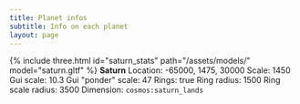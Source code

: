 ```yaml
---
title: Planet infos
subtitle: Info on each planet
layout: page
---
```

{% include three.html id="saturn_stats" path="/assets/models/" model="saturn.gltf" %}
**Saturn**
Location: -65000, 1475, 30000
Scale: 1450
Gui scale: 10.3
Gui "ponder" scale: 47
Rings: true
Ring radius: 1500
Ring scale radius: 3500
Dimension: `cosmos:saturn_lands`
